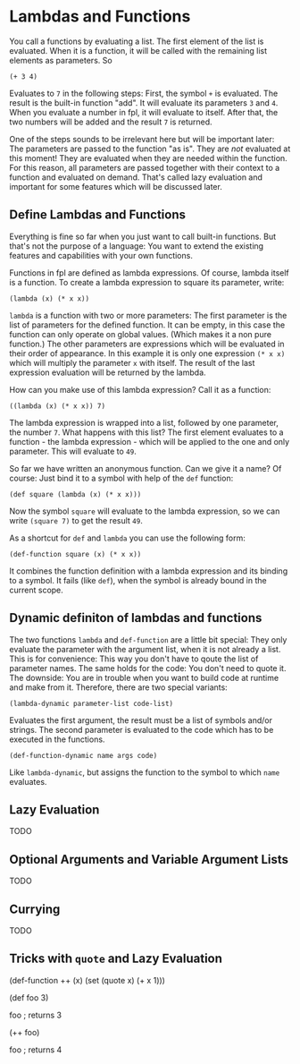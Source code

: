 # Lambdas and Functions

You call a functions by evaluating a list. The first element of the list is evaluated. When it is a function,
it will be called with the remaining list elements as parameters. So

```
(+ 3 4)
```

Evaluates to `7` in the following steps: First, the symbol `+` is evaluated. The result is the built-in 
function "add". It will evaluate its parameters `3` and `4`. When you evaluate a number in fpl, it will evaluate
to itself. After that, the two numbers will be added and the result `7` is returned.

One of the steps sounds to be irrelevant here but will be important later: The parameters are passed to 
the function "as is". They are _not_ evaluated at this moment! They are evaluated when they are needed within
the function. For this reason, all parameters are passed together with their context to a function and evaluated
on demand. That's called lazy evaluation and important for some features which will be discussed later.

## Define Lambdas and Functions

Everything is fine so far when you just want to call built-in functions. But that's not the purpose of a
language: You want to extend the existing features and capabilities with your own functions. 

Functions in fpl are defined as lambda expressions. Of course, lambda itself is a function. To create a lambda
expression to square its parameter, write:

```
(lambda (x) (* x x))
```

`lambda` is a function with two or more parameters: The first parameter is the list of parameters for the
defined function. It can be empty, in this case the function can only operate on global values. (Which
makes it a non pure function.) The other parameters are expressions which will be evaluated in their 
order of appearance. In this example it is only one expression `(* x x)` which will multiply the 
parameter `x` with itself. The result of the last expression evaluation will be returned by the lambda.

How can you make use of this lambda expression? Call it as a function:

```
((lambda (x) (* x x)) 7)
```

The lambda expression is wrapped into a list, followed by one parameter, the number `7`. What happens
with this list? The first element evaluates to a function - the lambda expression - which will be 
applied to the one and only parameter. This will evaluate to `49`.

So far we have written an anonymous function. Can we give it a name? Of course: Just bind it to a symbol
with help of the `def` function:

```
(def square (lambda (x) (* x x)))
```

Now the symbol `square` will evaluate to the lambda expression, so we can write `(square 7)` to
get the result `49`.

As a shortcut for `def` and `lambda` you can use the following form: 

```
(def-function square (x) (* x x))
```

It combines the function definition with a lambda expression and its binding to a symbol. It fails
(like `def`), when the symbol is already bound in the current scope. 

## Dynamic definiton of lambdas and functions

The two functions `lambda` and `def-function` are a little bit special: They only evaluate the parameter
with the argument list, when it is not already a list. This is for convenience: This way you don't have to qoute
the list of parameter names. The same holds for the code: You don't need to quote it. The downside: You are in trouble
when you want to build code at runtime and make from it. Therefore, there are two special variants:

```
(lambda-dynamic parameter-list code-list)
```

Evaluates the first argument, the result must be a list of symbols and/or strings. The second parameter is evaluated
to the code which has to be executed in the functions.

```
(def-function-dynamic name args code)
```

Like `lambda-dynamic`, but assigns the function to the symbol to which `name` evaluates.

## Lazy Evaluation

TODO

## Optional Arguments and Variable Argument Lists

TODO

## Currying

TODO

## Tricks with `quote` and Lazy Evaluation


(def-function ++ (x) (set (quote x) (+ x 1)))

(def foo 3)

foo ; returns 3

(++ foo)

foo ; returns 4

